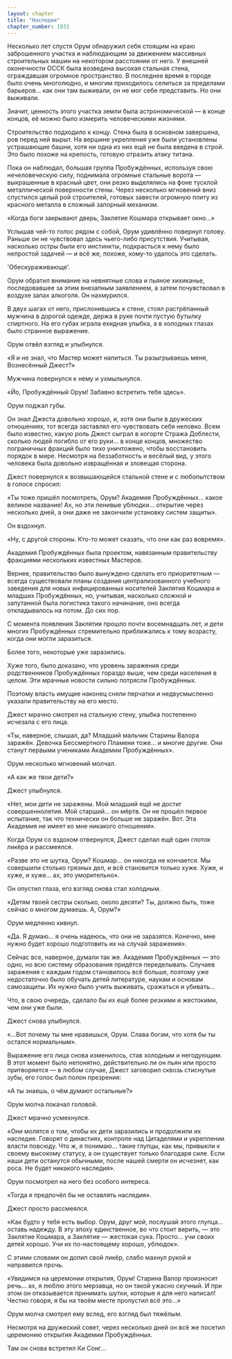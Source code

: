 ```yaml
---
layout: chapter
title: "Наследие"
chapter_number: 1933
---
```




Несколько лет спустя Орум обнаружил себя стоящим на краю заброшенного участка и наблюдающим за движением массивных строительных машин на некотором расстоянии от него. У внешней оконечности ОССК была возведена высокая стальная стена, ограждавшая огромное пространство. В последнее время в городе было очень многолюдно, и многим приходилось селиться за пределами барьеров... как они там выживали, он не мог себе представить. Но они выживали.

Значит, ценность этого участка земли была астрономической — в конце концов, её можно было измерить человеческими жизнями.

Строительство подходило к концу. Стена была в основном завершена, ров перед ней вырыт. На вершине укрепления уже были установлены устрашающие башни, хотя ни одна из них ещё не была введена в строй. Это было похоже на крепость, готовую отразить атаку титана.

Пока он наблюдал, большая группа Пробуждённых, используя свою нечеловеческую силу, поднимала огромные стальные ворота — выкрашенные в красный цвет, они резко выделялись на фоне тусклой металлической поверхности стены. Через несколько мгновений вниз спустился целый рой строителей, готовых завести огромную плиту из красного металла в сложный запорный механизм.

«Когда боги закрывают дверь, Заклятие Кошмара открывает окно...»

Услышав чей-то голос рядом с собой, Орум удивлённо повернул голову. Раньше он не чувствовал здесь чьего-либо присутствия. Учитывая, насколько остры были его инстинкты, подкрасться к нему было непростой задачей — и всё же, похоже, кому-то удалось это сделать.

'Обескураживающе'.

Орум обратил внимание на невнятные слова и пьяное хихиканье, последовавшее за этим внезапным заявлением, а затем почувствовал в воздухе запах алкоголя. Он нахмурился.

В двух шагах от него, прислонившись к стене, стоял растрёпанный мужчина в дорогой одежде, держа в руке почти пустую бутылку спиртного. На его губах играла ехидная улыбка, а в холодных глазах было странное выражение.

Орум отвёл взгляд и улыбнулся.

«Я и не знал, что Мастер может напиться. Ты разыгрываешь меня, Вознесённый Джест?»

Мужчина повернулся к нему и ухмыльнулся.

«Йо, Пробуждённый Орум! Забавно встретить тебя здесь».

Орум поджал губы.

Он знал Джеста довольно хорошо, и, хотя они были в дружеских отношениях, тот всегда заставлял его чувствовать себя неловко. Всем было известно, какую роль Джест сыграл в когорте Стража Доблести, сколько людей погибло от его руки... в конце концов, множество пограничных фракций было тихо уничтожено, чтобы восстановить порядок в мире. Несмотря на беззаботность и весёлый вид, у этого человека была довольно извращённая и зловещая сторона.

Джест повернулся к возвышающейся стальной стене и с любопытством в голосе спросил:

«Ты тоже пришёл посмотреть, Орум? Академия Пробуждённых... какое великое название! Ах, но эти ленивые ублюдки... открытие через несколько дней, а они даже не закончили установку систем защиты».

Он вздохнул.

«Ну, с другой стороны. Кто-то может сказать, что они как раз вовремя».

Академия Пробуждённых была проектом, навязанным правительству фракциями нескольких известных Мастеров.

Вернее, правительство было вынуждено сделать его приоритетным — всегда существовали планы создания централизованного учебного заведения для новых инфицированных носителей Заклятия Кошмара и младших Пробуждённых, но, учитывая, насколько сложной и запутанной была логистика такого начинания, оно всегда откладывалось на потом. До сих пор.

С момента появления Заклятия прошло почти восемнадцать лет, и дети многих Пробуждённых стремительно приближались к тому возрасту, когда они могли заразиться.

Более того, некоторые уже заразились.

Хуже того, было доказано, что уровень заражения среди родственников Пробуждённых гораздо выше, чем среди населения в целом. Эти мрачные новости сильно потрясли Пробуждённых.

Поэтому власть имущие наконец сняли перчатки и недвусмысленно указали правительству на его место.

Джест мрачно смотрел на стальную стену, улыбка постепенно исчезала с его лица.

«Ты, наверное, слышал, да? Младший мальчик Старины Валора заражён. Девочка Бессмертного Пламени тоже... и многие другие. Они станут первыми учениками Академии Пробуждённых».

Орум несколько мгновений молчал.

«А как же твои дети?»

Джест улыбнулся.

«Нет, мои дети не заражены. Мой младший ещё не достиг совершеннолетия. Мой старший... он мёртв. Он не прошёл первое испытание, так что технически он больше не заражён. Вот. Эта Академия не имеет ко мне никакого отношения».

Когда Орум со вздохом отвернулся, Джест сделал ещё один глоток ликёра и рассмеялся.

«Разве это не шутка, Орум? Кошмар... он никогда не кончается. Мы совершили столько грязных дел, и всё становится только хуже. Хуже, и хуже, и хуже... ах, это уморительно».

Он опустил глаза, его взгляд снова стал холодным.

«Детям твоей сестры сколько, около десяти? Ты, должно быть, тоже сейчас о многом думаешь. А, Орум?»

Орум медленно кивнул.

«Да. Я думаю... я очень надеюсь, что они не заразятся. Конечно, мне нужно будет хорошо подготовить их на случай заражения».

Сейчас все, наверное, думали так же. Академия Пробуждённых — это одно, но всю систему образования придётся переделывать. Случаев заражения с каждым годом становилось всё больше, поэтому уже недостаточно было обучать детей литературе, наукам и основам самозащиты. Их нужно было учить выживать, сражаться и убивать...

Что, в свою очередь, сделало бы их ещё более резкими и жестокими, чем они уже были.

Джест снова улыбнулся.

«...Вот почему ты мне нравишься, Орум. Слава богам, что хотя бы ты остался нормальным».

Выражение его лица снова изменилось, став холодным и негодующим. В этот момент было непонятно, действительно ли он пьян или просто притворяется — в любом случае, Джест заговорил сквозь стиснутые зубы, его голос был полон презрения:

«А ты знаешь, о чём думают остальные?»

Орум молча покачал головой.

Джест мрачно усмехнулся.

«Они молятся о том, чтобы их дети заразились и продолжили их наследие. Говорят о династиях, контроле над Цитаделями и укреплении власти повсюду. Что ж, я понимаю... такие глупцы, как мы, привыкли к своему высокому статусу, а он существует только благодаря силе. Если наши дети останутся обычными, после нашей смерти он исчезнет, как роса. Не будет никакого наследия».

Орум посмотрел на него без особого интереса.

«Тогда я предпочёл бы не оставлять наследия».

Джест просто рассмеялся.

«Как будто у тебя есть выбор. Орум, друг мой, послушай этого глупца... оставь надежду. В эту эпоху единственное, во что стоит верить, — это Заклятие Кошмара, а Заклятие — жестокая сука. Просто... учи своих детей хорошо. Учи их по-настоящему хорошо, ублюдок».

С этими словами он допил свой ликёр, слабо махнул рукой и направился прочь.

«Увидимся на церемонии открытия, Орум! Старина Валор произносит речь... ах, я люблю этого мерзавца, но он такой ужасно скучный. И при этом он отказывается принимать шутки, которые я для него написал! Честно говоря, я бы на твоём месте пропустил всё это...»

Орум молча смотрел ему вслед, его взгляд был тяжёлым.

Несмотря на дружеский совет, через несколько дней он всё же посетил церемонию открытия Академии Пробуждённых.

Там он снова встретил Ки Сонг...


